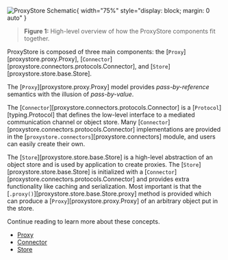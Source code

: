 ![ProxyStore Schematic](../static/proxystore-schematic.svg){ width="75%" style="display: block; margin: 0 auto" }
> **Figure 1:** High-level overview of how the ProxyStore components fit together.

ProxyStore is composed of three main components: the
[`Proxy`][proxystore.proxy.Proxy],
[`Connector`][proxystore.connectors.protocols.Connector],
and [`Store`][proxystore.store.base.Store].

The [`Proxy`][proxystore.proxy.Proxy] model provides *pass-by-reference*
semantics with the illusion of *pass-by-value*.

The [`Connector`][proxystore.connectors.protocols.Connector] is a
[`Protocol`][typing.Protocol] that defines the low-level
interface to a mediated communication channel or object store.
Many [`Connector`][proxystore.connectors.protocols.Connector] implementations
are provided in the [`proxystore.connectors`][proxystore.connectors] module,
and users can easily create their own.

The [`Store`][proxystore.store.base.Store] is a high-level abstraction of an
object store and is used by application to create proxies.
The [`Store`][proxystore.store.base.Store] is initialized with
a [`Connector`][proxystore.connectors.protocols.Connector] and provides
extra functionality like caching and serialization. Most important is that the
[`.proxy()`][proxystore.store.base.Store.proxy] method is provided which can
produce a [`Proxy`][proxystore.proxy.Proxy] of an arbitrary object put in the
store.

Continue reading to learn more about these concepts.

* [Proxy](proxy.md)
* [Connector](connector.md)
* [Store](store.md)
